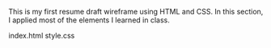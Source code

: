 This is my first resume draft wireframe using HTML and CSS. In this section, I applied most of the elements I learned in class.

index.html
style.css
